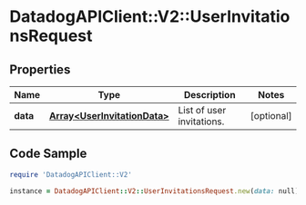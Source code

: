 # DatadogAPIClient::V2::UserInvitationsRequest

## Properties

Name | Type | Description | Notes
------------ | ------------- | ------------- | -------------
**data** | [**Array&lt;UserInvitationData&gt;**](UserInvitationData.md) | List of user invitations. | [optional] 

## Code Sample

```ruby
require 'DatadogAPIClient::V2'

instance = DatadogAPIClient::V2::UserInvitationsRequest.new(data: null)
```


